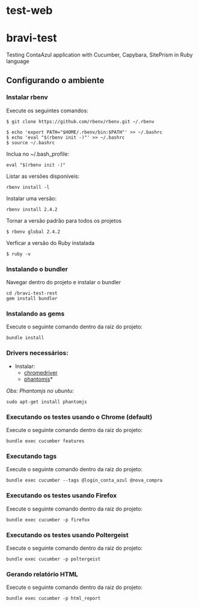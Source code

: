 # test-web

# bravi-test
Testing ContaAzul application with Cucumber, Capybara, SitePrism in Ruby language


## Configurando o ambiente ##

### Instalar rbenv ###
Execute os seguintes comandos:
```shell
$ git clone https://github.com/rbenv/rbenv.git ~/.rbenv

$ echo 'export PATH="$HOME/.rbenv/bin:$PATH"' >> ~/.bashrc
$ echo 'eval "$(rbenv init -)"' >> ~/.bashrc
$ source ~/.bashrc
```

Inclua no ~/.bash_profile:
```shell
eval "$(rbenv init -)"
```

Listar as versões disponíveis:
```shell
rbenv install -l
```

Instalar uma versão:
```shell
rbenv install 2.4.2
```

Tornar a versão padrão para todos os projetos
```shell
$ rbenv global 2.4.2
```

Verficar a versão do Ruby instalada
```shell
$ ruby -v
```

### Instalando o bundler ###
Navegar dentro do projeto e instalar o bundler
```shell
cd /bravi-test-rest
gem install bundler
```

### Instalando as gems ###
Execute o seguinte comando dentro da raiz do projeto:
```shell
bundle install
```

### Drivers necessários: ###

* Instalar:
    * [chromedriver](https://christopher.su/2015/selenium-chromedriver-ubuntu/ )
    * [phantomjs](http://phantomjs.org/)*
    
_Obs: Phantomjs no ubuntu:_ 
```shell
sudo apt-get install phantomjs
```

### Executando os testes usando o Chrome (default) ###
Execute o seguinte comando dentro da raiz do projeto:
```shell
bundle exec cucumber features
```

### Executando tags ###
Execute o seguinte comando dentro da raiz do projeto:
```shell
bundle exec cucumber --tags @login_conta_azul @nova_compra
```

### Executando os testes usando Firefox ###
Execute o seguinte comando dentro da raiz do projeto:
```shell
bundle exec cucumber -p firefox
```

### Executando os testes usando Poltergeist ###
Execute o seguinte comando dentro da raiz do projeto:
```shell
bundle exec cucumber -p poltergeist
```

### Gerando relatório HTML ###
Execute o seguinte comando dentro da raiz do projeto:
```shell
bundle exec cucumber -p html_report
```
